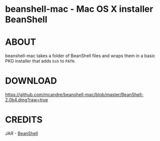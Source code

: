 # beanshell-mac - Mac OS X installer BeanShell

# ABOUT

beanshell-mac takes a folder of BeanShell files and wraps them in a basic PKG installer that adds `bsh` to `PATH`.

# DOWNLOAD

https://github.com/mcandre/beanshell-mac/blob/master/BeanShell-2.0b4.dmg?raw=true

# CREDITS

JAR - [BeanShell](http://www.beanshell.org/)
